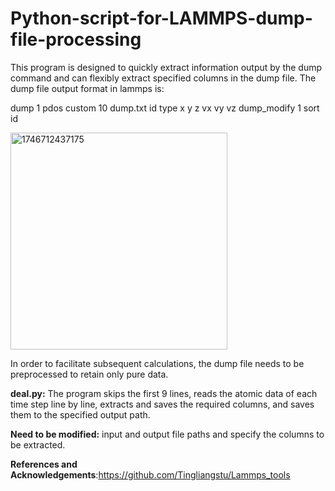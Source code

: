 # Python-script-for-LAMMPS-dump-file-processing
  This program is designed to quickly extract information output by the dump command and can flexibly extract specified columns in the dump file.
The dump file output format in lammps is:

dump          1  pdos custom 10 dump.txt id type x y z vx vy vz 
dump_modify   1  sort id

<img width="347" alt="1746712437175" src="https://github.com/user-attachments/assets/388787bd-55cd-4af4-a89e-ffbc80e2011a" />

  In order to facilitate subsequent calculations, the dump file needs to be preprocessed to retain only pure data.

**deal.py:** The program skips the first 9 lines, reads the atomic data of each time step line by line, extracts and saves the required columns, and saves them to the specified output path.

**Need to be modified:** input and output file paths and specify the columns to be extracted.

**References and Acknowledgements**:https://github.com/Tingliangstu/Lammps_tools
